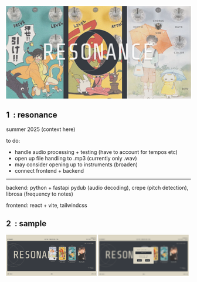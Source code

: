 <img src="frontend/public/cover.png" alt="Cover" />

## 1&nbsp;&nbsp;: resonance
summer 2025
(context here)

to do:
- handle audio processing + testing (have to account for tempos etc)
- open up file handling to .mp3 (currently only .wav)
- may consider opening up to instruments (broaden)
- connect frontend + backend

<hr>

backend: python + fastapi
pydub (audio decoding), crepe (pitch detection), librosa (frequency to notes)

frontend: react + vite, tailwindcss

## 2&nbsp;&nbsp;: sample
<p align="left">
  <img src="frontend/public/main.png" alt="Main" width="49%" />
  <img src="frontend/public/acoustic.png" alt="Acoustic" width="49%" />
</p>
